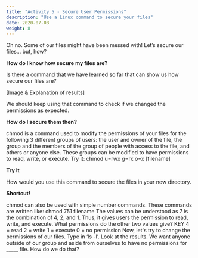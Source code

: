 ```yaml
---
title: "Activity 5 - Secure User Permissions"
description: "Use a Linux command to secure your files"
date: 2020-07-08
weight: 8
---
```


Oh no. Some of our files might have been messed with! Let’s secure our files… but, how?

**How do I know how secure my files are?**

Is there a command that we have learned so far that can show us how secure our files are?

[Image & Explanation of results]

We should keep using that command to check if we changed the permissions as expected.

**How do I secure them then?**

chmod is a command used to modify the permissions of your files for the following 3 different groups of users: the user and owner of the file,
the group and the members of the group of people with access to the file, and others or anyone else. These groups can be modified to have
permissions to read, write, or execute.
Try it:
chmod u=rwx g=rx o=x [filename]

**Try It**

How would you use this command to secure the files in your new directory.

**Shortcut!**

chmod can also be used with simple number commands. These commands are written like:
chmod 751 filename
The values can be understood as 7 is the combination of 4, 2, and 1. Thus, it gives users the permission to read, write, and execute.
What permissions do the other two values give?
KEY
4 = read
2 = write
1 = execute
0 = no permission
Now, let's try to change the permissions of our files. Type in ‘ls -l’. Look at the results. We want anyone outside of our group and
aside from ourselves to have no permissions for _____ file. How do we do that?
